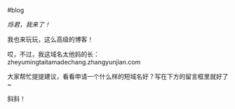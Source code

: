 #blog

*烁君，我来了！*

我也来玩玩，这么高级的博客！

哎，不过，我这域名太他妈的长：zheyumingtaitamadechang.zhangyunjian.com

大家帮忙提提建议，看看申请一个什么样的短域名好？写在下方的留言框里就好了~

斜斜！
